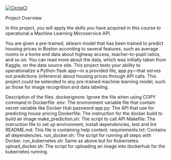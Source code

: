 
[![CircleCI](https://dl.circleci.com/status-badge/img/gh/phan-van-thuy/udacity-project-04/tree/main.svg?style=svg)](https://dl.circleci.com/status-badge/redirect/gh/phan-van-thuy/udacity-project-04/tree/main)

Project Overview

In this project, you will apply the skills you have acquired in this course to operational a Machine Learning Microservice API.

You are given a pre-trained, sklearn model that has been trained to predict housing prices in Boston according to several features, such as average rooms in a home and data about highway access, teacher-to-pupil ratios, and so on. You can read more about the data, which was initially taken from Kaggle, on the data source site. This project tests your ability to operationalize a Python flask app—in a provided file, app.py—that serves out predictions (inference) about housing prices through API calls. This project could be extended to any pre-trained machine learning model, such as those for image recognition and data labeling.

Description of the files
.dockerignore: Ignore the file when using COPY command in Dockerfile
.env: The environment variable file that contain secret variable like Docker Hub password
app.py: The API that use for predicting house pricing
Dockerfile: The instruction for the docker build to build an image
make_prediction.sh: The script to call API
Makefile: The instruction file to set up environment, install dependencies, test and lint
README.md: This file is containing help content.
requirements.txt: Contains all dependencies.
run_docker.sh: The script for running all steps with Docker.
run_kubernetes.sh: Same as above but for Kubernetes.
upload_docker.sh: The script for uploading an image into dockerhub for the kubernetes running.
